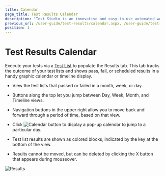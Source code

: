 ```yaml
---
title: Calendar
page_title: Test Results Calendar
description: "Test Studio is an innovative and easy-to-use automated web, WPF and load testing solution. Test Studio tests support essential technologies like ASP.NET AJAX, Silverlight, PHP and MVC. HTML5, Testing framework, functional testing, performance testing, load testing, exploratory testing, manual testing."
previous_url: /user-guide/test-results/calendar.aspx, /user-guide/test-results/calendar
position: 1
---
```

# Test Results Calendar #

Execute your tests via a <a href="/getting-started/test-execution/test-lists-standalone" target="_blank">Test List</a> to populate the Results tab. This tab tracks the outcome of your test lists and shows pass, fail, or scheduled results in a handy graphic calendar or timeline display.

* View the test lists that passed or failed in a month, week, or day.

* Buttons along the top let you jump between Day, Week, Month, and Timeline views.

* Navigation buttons in the upper right allow you to move back and forward through a period of time, based on that view.

* Click ![Calendar button][1] to display a pop-up calendar to jump to a particular day.

* Test list results are shown as colored blocks, indicated by the key at the bottom of the view.

* Results cannot be moved, but can be deleted by clicking the X button that appears during mouseover.

![Results][2]

[1]: /img/getting-started/test-results/calendar/fig1.png
[2]: /img/getting-started/test-results/calendar/fig2.png